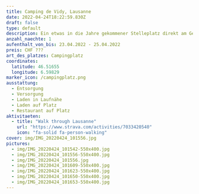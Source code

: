 ```yaml
---
title: Camping de Vidy, Lausanne
date: 2022-04-24T18:22:59.830Z
draft: false
type: default
description: Ein etwas in die Jahre gekommener Stelleplatz direkt am Genfersee in Lausanne. Die Altstadt ist gut zu Fuss zu erreichen. Ein Spaziergang am See entlang Richtung Olympisches Museum lohnt sich.
anzahl_naechte: 1
aufenthalt_von_bis: 23.04.2022 - 25.04.2022
preis: CHF ???
art_des_platzes: Campingplatz
coordinates:
  latitude: 46.51655
  longitude: 6.59829
marker_icon: /campingplatz.png
ausstattung:
  - Entsorgung
  - Versorgung
  - Laden in Laufnähe
  - Laden auf Platz
  - Restaurant auf Platz
aktivitaeten:
  - title: "Walk through Lausanne"
    url: "https://www.strava.com/activities/7033420540"
    icon: "fa-solid fa-person-walking"
cover: img/IMG_20220424_101556.jpg
pictures:
  - img/IMG_20220424_101542-550x400.jpg
  - img/IMG_20220424_101556-550x400.jpg
  - img/IMG_20220424_101556.jpg
  - img/IMG_20220424_101609-550x400.jpg
  - img/IMG_20220424_101623-550x400.jpg
  - img/IMG_20220424_101650-550x400.jpg
  - img/IMG_20220424_101653-550x400.jpg
---
```

